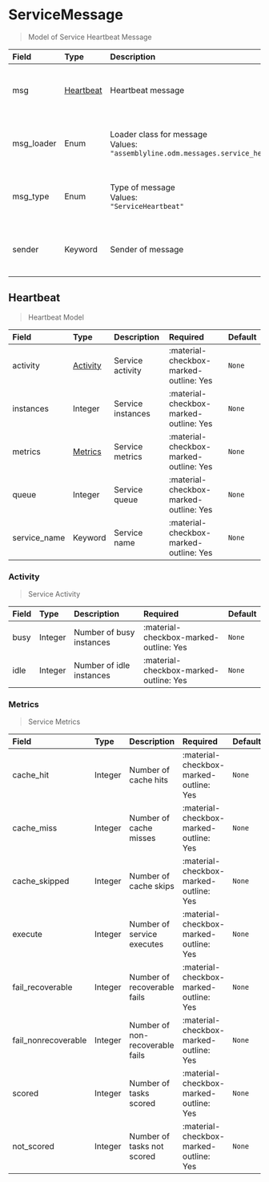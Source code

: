 [comment]: # (AUTOGENERATED MARKDOWN CONTENT. UPDATES TO ODM DOCUMENTATION SHOULD BE DONE THROUGH ASSEMBLYLINE-BASE REPO!)
# ServiceMessage
> Model of Service Heartbeat Message

| Field | Type | Description | Required | Default |
| :--- | :--- | :--- | :--- | :--- |
| msg | [Heartbeat](/assemblyline4_docs/odm/messages/service_heartbeat/#heartbeat) | Heartbeat message | :material-checkbox-marked-outline: Yes | `None` |
| msg_loader | Enum | Loader class for message<br>Values:<br>`"assemblyline.odm.messages.service_heartbeat.ServiceMessage"` | :material-checkbox-marked-outline: Yes | `assemblyline.odm.messages.service_heartbeat.ServiceMessage` |
| msg_type | Enum | Type of message<br>Values:<br>`"ServiceHeartbeat"` | :material-checkbox-marked-outline: Yes | `ServiceHeartbeat` |
| sender | Keyword | Sender of message | :material-checkbox-marked-outline: Yes | `None` |


[comment]: # (AUTOGENERATED MARKDOWN CONTENT. UPDATES TO ODM DOCUMENTATION SHOULD BE DONE THROUGH ASSEMBLYLINE-BASE REPO!)
## Heartbeat
> Heartbeat Model

| Field | Type | Description | Required | Default |
| :--- | :--- | :--- | :--- | :--- |
| activity | [Activity](/assemblyline4_docs/odm/messages/service_heartbeat/#activity) | Service activity | :material-checkbox-marked-outline: Yes | `None` |
| instances | Integer | Service instances | :material-checkbox-marked-outline: Yes | `None` |
| metrics | [Metrics](/assemblyline4_docs/odm/messages/service_heartbeat/#metrics) | Service metrics | :material-checkbox-marked-outline: Yes | `None` |
| queue | Integer | Service queue | :material-checkbox-marked-outline: Yes | `None` |
| service_name | Keyword | Service name | :material-checkbox-marked-outline: Yes | `None` |


[comment]: # (AUTOGENERATED MARKDOWN CONTENT. UPDATES TO ODM DOCUMENTATION SHOULD BE DONE THROUGH ASSEMBLYLINE-BASE REPO!)
### Activity
> Service Activity

| Field | Type | Description | Required | Default |
| :--- | :--- | :--- | :--- | :--- |
| busy | Integer | Number of busy instances | :material-checkbox-marked-outline: Yes | `None` |
| idle | Integer | Number of idle instances | :material-checkbox-marked-outline: Yes | `None` |


[comment]: # (AUTOGENERATED MARKDOWN CONTENT. UPDATES TO ODM DOCUMENTATION SHOULD BE DONE THROUGH ASSEMBLYLINE-BASE REPO!)
### Metrics
> Service Metrics

| Field | Type | Description | Required | Default |
| :--- | :--- | :--- | :--- | :--- |
| cache_hit | Integer | Number of cache hits | :material-checkbox-marked-outline: Yes | `None` |
| cache_miss | Integer | Number of cache misses | :material-checkbox-marked-outline: Yes | `None` |
| cache_skipped | Integer | Number of cache skips | :material-checkbox-marked-outline: Yes | `None` |
| execute | Integer | Number of service executes | :material-checkbox-marked-outline: Yes | `None` |
| fail_recoverable | Integer | Number of recoverable fails | :material-checkbox-marked-outline: Yes | `None` |
| fail_nonrecoverable | Integer | Number of non-recoverable fails | :material-checkbox-marked-outline: Yes | `None` |
| scored | Integer | Number of tasks scored | :material-checkbox-marked-outline: Yes | `None` |
| not_scored | Integer | Number of tasks not scored | :material-checkbox-marked-outline: Yes | `None` |


